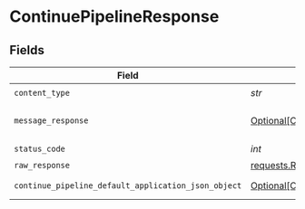 # ContinuePipelineResponse


## Fields

| Field                                                                                                                 | Type                                                                                                                  | Required                                                                                                              | Description                                                                                                           |
| --------------------------------------------------------------------------------------------------------------------- | --------------------------------------------------------------------------------------------------------------------- | --------------------------------------------------------------------------------------------------------------------- | --------------------------------------------------------------------------------------------------------------------- |
| `content_type`                                                                                                        | *str*                                                                                                                 | :heavy_check_mark:                                                                                                    | N/A                                                                                                                   |
| `message_response`                                                                                                    | [Optional[ContinuePipelineMessageResponse]](../../models/operations/continuepipelinemessageresponse.md)               | :heavy_minus_sign:                                                                                                    | A confirmation message.                                                                                               |
| `status_code`                                                                                                         | *int*                                                                                                                 | :heavy_check_mark:                                                                                                    | N/A                                                                                                                   |
| `raw_response`                                                                                                        | [requests.Response](https://requests.readthedocs.io/en/latest/api/#requests.Response)                                 | :heavy_minus_sign:                                                                                                    | N/A                                                                                                                   |
| `continue_pipeline_default_application_json_object`                                                                   | [Optional[ContinuePipelineDefaultApplicationJSON]](../../models/operations/continuepipelinedefaultapplicationjson.md) | :heavy_minus_sign:                                                                                                    | Error response.                                                                                                       |